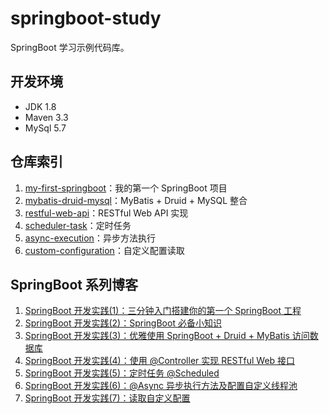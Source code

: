 # springboot-study
SpringBoot 学习示例代码库。

## 开发环境
- JDK 1.8
- Maven 3.3
- MySql 5.7

## 仓库索引
1. [my-first-springboot](https://github.com/InterHorse/springboot-study/tree/master/my-first-springboot)：我的第一个 SpringBoot 项目
2. [mybatis-druid-mysql](https://github.com/InterHorse/springboot-study/tree/master/mybatis-druid-mysql)：MyBatis + Druid + MySQL 整合
3. [restful-web-api](https://github.com/InterHorse/springboot-study/tree/master/restful-web-api)：RESTful Web API 实现
4. [scheduler-task](https://github.com/InterHorse/springboot-study/tree/master/scheduler-task)：定时任务
5. [async-execution](https://github.com/InterHorse/springboot-study/tree/master/async-execution)：异步方法执行
6. [custom-configuration](https://github.com/InterHorse/springboot-study/tree/master/custom-configuration)：自定义配置读取


## SpringBoot 系列博客
1. [SpringBoot 开发实践(1)：三分钟入门搭建你的第一个 SpringBoot 工程](https://blog.csdn.net/Colton_Null/article/details/106581650)
2. [SpringBoot 开发实践(2)：SpringBoot 必备小知识](https://blog.csdn.net/Colton_Null/article/details/106592663)
3. [SpringBoot 开发实践(3)：优雅使用 SpringBoot + Druid + MyBatis 访问数据库](https://blog.csdn.net/Colton_Null/article/details/106593057)
4. [SpringBoot 开发实践(4)：使用 @Controller 实现 RESTful Web 接口](https://martin-ma.blog.csdn.net/article/details/106723812)
5. [SpringBoot 开发实践(5)：定时任务 @Scheduled](https://martin-ma.blog.csdn.net/article/details/106847197)
6. [SpringBoot 开发实践(6)：@Async 异步执行方法及配置自定义线程池](https://martin-ma.blog.csdn.net/article/details/106913840)
7. [SpringBoot 开发实践(7)：读取自定义配置](https://martin-ma.blog.csdn.net/article/details/106987377)
